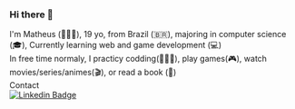 ### Hi there 👋

I'm Matheus (👨🏽‍🦱), 19 yo, from Brazil (🇧🇷), majoring in computer science (🎓), Currently learning web and game development (💻) <br>
In free time normaly, I practicy codding(👨🏽‍💻), play games(🎮), watch movies/series/animes(🎬), or read a book (📖) <br>
Contact<br>
[![Linkedin Badge](https://img.shields.io/badge/-LinkedIn-blue?style=flat-square&logo=Linkedin&logoColor=white&link=https://www.linkedin.com/in/matheus-goncalves-ribeiro-328aaa1b2/)](https://www.linkedin.com/in/matheus-goncalves-ribeiro-328aaa1b2/)
<!--
**Matheus-Gr/Matheus-Gr** is a ✨ _special_ ✨ repository because its `README.md` (this file) appears on your GitHub profile.

Here are some ideas to get you started:

- 🔭 I’m currently working on ...
- 🌱 I’m currently learning ...
- 👯 I’m looking to collaborate on ...
- 🤔 I’m looking for help with ...
- 💬 Ask me about ...
- 📫 How to reach me: ...
- 😄 Pronouns: ...
- ⚡ Fun fact: ...
-->
